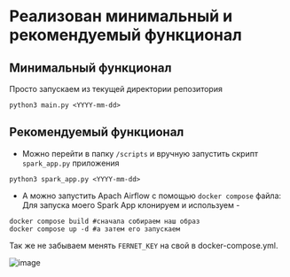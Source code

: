 # Реализован минимальный и рекомендуемый функционал
## Минимальный функционал
Просто запускаем из текущей директории репозитория  
```
python3 main.py <YYYY-mm-dd>
```
## Рекомендуемый функционал
- Можно перейти в папку `/scripts` и вручную запустить скрипт `spark_app.py` приложения  
```
python3 spark_app.py <YYYY-mm-dd>
```
- А можно запустить Apach Airflow с помощью `docker compose` файла:  
Для запуска моего Spark App клонируем и используем -  
```
docker compose build #сначала собираем наш образ  
docker compose up -d #а затем его запускаем
```  
Так же не забываем менять `FERNET_KEY` на свой в docker-compose.yml.

![image](https://github.com/user-attachments/assets/b202f040-32ed-4f37-8052-db9360ec6426)
